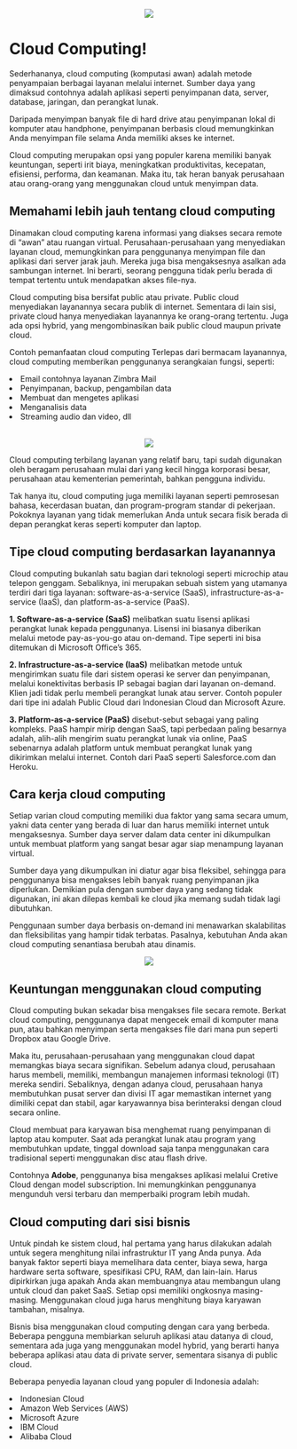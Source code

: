 <p align="center"><img src="https://drive.google.com/uc?export=view&id=1EpUxs4Owpi5VwIa9m70mRLFJee6CDDly"></p>


# Cloud Computing!
Sederhananya, cloud computing (komputasi awan) adalah metode penyampaian berbagai layanan melalui internet. Sumber daya yang dimaksud contohnya adalah aplikasi seperti penyimpanan data, server, database, jaringan, dan perangkat lunak.

Daripada menyimpan banyak file di hard drive atau penyimpanan lokal di komputer atau handphone, penyimpanan berbasis cloud memungkinkan Anda menyimpan file selama Anda memiliki akses ke internet.

Cloud computing merupakan opsi yang populer karena memiliki banyak keuntungan, seperti irit biaya, meningkatkan produktivitas, kecepatan, efisiensi, performa, dan keamanan. Maka itu, tak heran banyak perusahaan atau orang-orang yang menggunakan cloud untuk menyimpan data.

## Memahami lebih jauh tentang cloud computing
Dinamakan cloud computing karena informasi yang diakses secara remote di “awan” atau ruangan virtual. Perusahaan-perusahaan yang menyediakan layanan cloud, memungkinkan para penggunanya menyimpan file dan aplikasi dari server jarak jauh. Mereka juga bisa mengaksesnya asalkan ada sambungan internet. Ini berarti, seorang pengguna tidak perlu berada di tempat tertentu untuk mendapatkan akses file-nya.

Cloud computing bisa bersifat public atau private. Public cloud menyediakan layanannya secara publik di internet. Sementara di lain sisi, private cloud hanya menyediakan layanannya ke orang-orang tertentu. Juga ada opsi hybrid, yang mengombinasikan baik public cloud maupun private cloud.

Contoh pemanfaatan cloud computing
Terlepas dari bermacam layanannya, cloud computing memberikan penggunanya serangkaian fungsi, seperti:

<li>Email contohnya layanan Zimbra Mail</li>
<li>Penyimpanan, backup, pengambilan data</li>
<li>Membuat dan mengetes aplikasi</li>
<li>Menganalisis data</li>
<li>Streaming audio dan video, dll </li><br>

<p align="center"><img src="https://drive.google.com/uc?export=view&id=1Y4eR9Fr33J3dQ5okkv9Az3AxNbUyzPhu"></p>


Cloud computing terbilang layanan yang relatif baru, tapi sudah digunakan oleh beragam perusahaan mulai dari yang kecil hingga korporasi besar, perusahaan atau kementerian pemerintah, bahkan pengguna individu.

Tak hanya itu, cloud computing juga memiliki layanan seperti pemrosesan bahasa, kecerdasan buatan, dan program-program standar di pekerjaan. Pokoknya layanan yang tidak memerlukan Anda untuk secara fisik berada di depan perangkat keras seperti komputer dan laptop.  

## Tipe cloud computing berdasarkan layanannya
Cloud computing bukanlah satu bagian dari teknologi seperti microchip atau telepon genggam. Sebaliknya, ini merupakan sebuah sistem yang utamanya terdiri dari tiga layanan: software-as-a-service (SaaS), infrastructure-as-a-service (IaaS), dan platform-as-a-service (PaaS).

<b> 1. Software-as-a-service (SaaS)</b> melibatkan suatu lisensi aplikasi perangkat lunak kepada penggunanya. Lisensi ini biasanya diberikan melalui metode pay-as-you-go atau on-demand. Tipe seperti ini bisa ditemukan di Microsoft Office’s 365.

<b>2. Infrastructure-as-a-service (IaaS)</b> melibatkan metode untuk mengirimkan suatu file dari sistem operasi ke server dan penyimpanan, melalui konektivitas berbasis IP sebagai bagian dari layanan on-demand. Klien jadi tidak perlu membeli perangkat lunak atau server. Contoh populer dari tipe ini adalah Public Cloud dari Indonesian Cloud dan Microsoft Azure.

<b>3. Platform-as-a-service (PaaS)</b> disebut-sebut sebagai yang paling kompleks. PaaS hampir mirip dengan SaaS, tapi perbedaan paling besarnya adalah, alih-alih mengirim suatu perangkat lunak via online, PaaS sebenarnya adalah platform untuk membuat perangkat lunak yang dikirimkan melalui internet. Contoh dari PaaS seperti Salesforce.com dan Heroku.

## Cara kerja cloud computing
Setiap varian cloud computing memiliki dua faktor yang sama secara umum, yakni data center yang berada di luar dan harus memiliki internet untuk mengaksesnya. Sumber daya server dalam data center ini dikumpulkan untuk membuat platform yang sangat besar agar siap menampung layanan virtual.

Sumber daya yang dikumpulkan ini diatur agar bisa fleksibel, sehingga para penggunanya bisa mengakses lebih banyak ruang penyimpanan jika diperlukan. Demikian pula dengan sumber daya yang sedang tidak digunakan, ini akan dilepas kembali ke cloud jika memang sudah tidak lagi dibutuhkan.

Penggunaan sumber daya berbasis on-demand ini menawarkan skalabilitas dan fleksibilitas yang hampir tidak terbatas. Pasalnya, kebutuhan Anda akan cloud computing senantiasa berubah atau dinamis.

<p align="center"><img src="https://drive.google.com/uc?export=view&id=1Yi11yTo0UBbGa-dB8IQU4cTGK-Z3wKvN"></p>

## Keuntungan menggunakan cloud computing

Cloud computing bukan sekadar bisa mengakses file secara remote. Berkat cloud computing, penggunanya dapat mengecek email di komputer mana pun, atau bahkan menyimpan serta mengakses file dari mana pun seperti Dropbox atau Google Drive.

Maka itu, perusahaan-perusahaan yang menggunakan cloud dapat memangkas biaya secara signifikan. Sebelum adanya cloud, perusahaan harus membeli, memiliki, membangun manajemen informasi teknologi (IT) mereka sendiri. Sebaliknya, dengan adanya cloud, perusahaan hanya membutuhkan pusat server dan divisi IT agar memastikan internet yang dimiliki cepat dan stabil, agar karyawannya bisa berinteraksi dengan cloud secara online.

Cloud membuat para karyawan bisa menghemat ruang penyimpanan di laptop atau komputer. Saat ada perangkat lunak atau program yang membutuhkan update, tinggal download saja tanpa menggunakan cara tradisional seperti menggunakan disc atau flash drive. 

Contohnya <b>Adobe</b>, penggunanya bisa mengakses aplikasi melalui Cretive Cloud dengan model subscription. Ini memungkinkan penggunanya mengunduh versi terbaru dan memperbaiki program lebih mudah.

## Cloud computing dari sisi bisnis

Untuk pindah ke sistem cloud, hal pertama yang harus dilakukan adalah untuk segera menghitung nilai infrastruktur IT yang Anda punya. Ada banyak faktor seperti biaya memelihara data center, biaya sewa, harga hardware serta software, spesifikasi CPU, RAM, dan lain-lain. Harus dipirkirkan juga apakah Anda akan membuangnya atau membangun ulang untuk cloud dan paket SaaS. Setiap opsi memiliki ongkosnya masing-masing. Menggunakan cloud juga harus menghitung biaya karyawan tambahan, misalnya.  

Bisnis bisa menggunakan cloud computing dengan cara yang berbeda. Beberapa pengguna membiarkan seluruh aplikasi atau datanya di cloud, sementara ada juga yang menggunakan model hybrid, yang berarti hanya beberapa aplikasi atau data di private server, sementara sisanya di public cloud.

Beberapa penyedia layanan cloud yang populer di Indonesia adalah:

  <li>Indonesian Cloud</li>
  <li>Amazon Web Services (AWS)</li>
  <li>Microsoft Azure</li>
  <li>IBM Cloud</li>
  <li>Alibaba Cloud</li>


